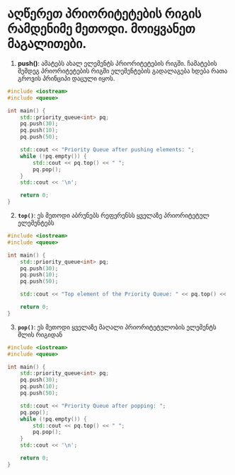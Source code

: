 # აღწერეთ პრიორიტეტების რიგის რამდენიმე მეთოდი. მოიყვანეთ მაგალითები.

1. **push()**: ამატებს ახალ ელემენტს პრიორიტეტების რიგში. ჩამატების შემდეგ
   პრიორიტეტების რიგში ელემენტების გადალაგება ხდება რათა გროვის პრინციპი დაცული
   იყოს.

```cpp
#include <iostream>
#include <queue>

int main() {
    std::priority_queue<int> pq;
    pq.push(30);
    pq.push(10);
    pq.push(50);

    std::cout << "Priority Queue after pushing elements: ";
    while (!pq.empty()) {
        std::cout << pq.top() << " ";
        pq.pop();
    }
    std::cout << '\n';

    return 0;
}
```

2. **`top()`**: ეს მეთოდი აბრუნებს რეფერენსს ყველაზე პრიორიტეტულ ელემენტებს

```cpp
#include <iostream>
#include <queue>

int main() {
    std::priority_queue<int> pq;
    pq.push(30);
    pq.push(10);
    pq.push(50);

    std::cout << "Top element of the Priority Queue: " << pq.top() << '\n';

    return 0;
}
```

3. **`pop()`**: ეს მეთოდი ყველაზე მაღალი პრიორიტეტულობის ელემენტს შლის რიგიდან

```cpp
#include <iostream>
#include <queue>

int main() {
    std::priority_queue<int> pq;
    pq.push(30);
    pq.push(10);
    pq.push(50);

    std::cout << "Priority Queue after popping: ";
    pq.pop();
    while (!pq.empty()) {
        std::cout << pq.top() << " ";
        pq.pop();
    }
    std::cout << '\n';

    return 0;
}

```
